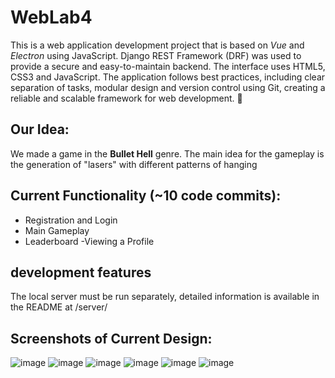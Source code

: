 # WebLab4
This is a web application development project that is based on _Vue_ and _Electron_ using JavaScript. Django REST Framework (DRF) was used to provide a secure and easy-to-maintain backend. The interface uses HTML5, CSS3 and JavaScript. The application follows best practices, including clear separation of tasks, modular design and version control using Git, creating a reliable and scalable framework for web development. 🚀

## **Our Idea:**
We made a game in the **Bullet Hell** genre.  The main idea for the gameplay is the generation of "lasers" with different patterns of hanging

## **Current Functionality (~10 code commits):**
- Registration and Login
- Main Gameplay
- Leaderboard
-Viewing a Profile

## **development features**
The local server must be run separately, detailed information is available in the README at /server/

## **Screenshots of Current Design:**
![image](https://github.com/user-attachments/assets/2c37c6de-d379-459b-a86b-f75c2d959d16)
![image](https://github.com/user-attachments/assets/e102a040-b3e9-4200-8101-840f51aadf6e)
![image](https://github.com/user-attachments/assets/d11ba29b-e7ee-48ee-900c-ab32515c97f2)
![image](https://github.com/user-attachments/assets/76f315d3-c8ae-4eeb-9cfc-a6658f0cd11d)
![image](https://github.com/user-attachments/assets/87837e99-80f8-44fd-8afd-bfb16e319af8)
![image](https://github.com/user-attachments/assets/174239eb-4fa5-4e02-83fd-e8e99fa4a02a)
